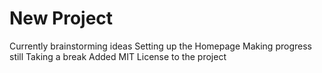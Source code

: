 # New Project
Currently brainstorming ideas
Setting up the Homepage
Making progress still
Taking a break
Added MIT License to the project
